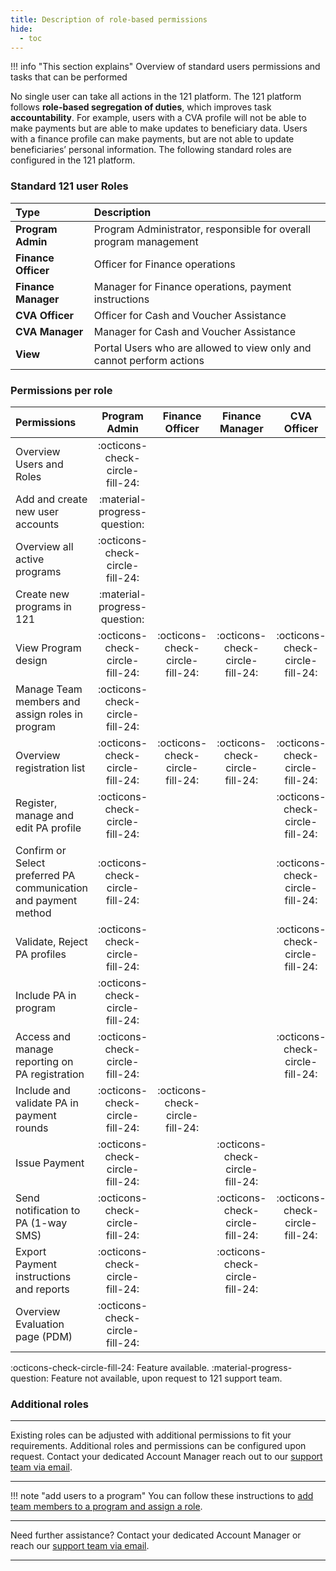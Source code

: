 ```yaml
---
title: Description of role-based permissions
hide:
  - toc
---
```


!!! info "This section explains"
    Overview of standard users permissions and tasks that can be performed

No single user can take all actions in the 121 platform. The 121 platform follows **role-based segregation of duties**, which improves task **accountability**. For example, users with a CVA profile will not be able to make payments but are able to make updates to beneficiary data. Users with a finance profile can make payments, but are not able to update beneficiaries’ personal information. The following standard roles are configured in the 121 platform.

### **Standard 121 user Roles**

| Type                                         | Description                                                     |
| :----------------------                                 | :---------------------------|
| **Program Admin**                            | Program Administrator, responsible for overall program management |
| **Finance Officer**                          | Officer for Finance operations  |
| **Finance Manager**                          | Manager for Finance operations, payment instructions   |
| **CVA Officer**                              | Officer for Cash and Voucher Assistance    |
| **CVA Manager**                              | Manager for Cash and Voucher Assistance   |
| **View**                                     | Portal Users who are allowed to view only and cannot perform actions   |

### **Permissions per role**

| Permissions                                         | **Program Admin** | **Finance Officer** |**Finance Manager** | **CVA Officer** | **CVA Manager** |
| :----------                                         | :----------: |:----------: |:----------: |:----------: |:----------: |
| Overview Users and Roles                            | :octicons-check-circle-fill-24:| |||||
| Add and create new user accounts                    |:material-progress-question:|||||
| Overview all active programs                        | :octicons-check-circle-fill-24:  | ||||
| Create new programs in 121                          |:material-progress-question:|||||
| View Program design                                 | :octicons-check-circle-fill-24:  |:octicons-check-circle-fill-24:|:octicons-check-circle-fill-24:|:octicons-check-circle-fill-24:|:octicons-check-circle-fill-24:|
| Manage Team members and assign roles in program     | :octicons-check-circle-fill-24:| ||||:octicons-check-circle-fill-24:| 
| Overview registration list                          | :octicons-check-circle-fill-24: | :octicons-check-circle-fill-24: | :octicons-check-circle-fill-24: |:octicons-check-circle-fill-24:|:octicons-check-circle-fill-24:|
| Register, manage and edit PA profile                | :octicons-check-circle-fill-24:    |||:octicons-check-circle-fill-24:|||
| Confirm or Select preferred PA communication and payment method | :octicons-check-circle-fill-24: ||| :octicons-check-circle-fill-24: |||
| Validate, Reject PA profiles                        | :octicons-check-circle-fill-24: |||:octicons-check-circle-fill-24:|:octicons-check-circle-fill-24:||
| Include PA in program                               | :octicons-check-circle-fill-24: ||||:octicons-check-circle-fill-24:||
| Access and manage reporting on PA registration      |:octicons-check-circle-fill-24: |||:octicons-check-circle-fill-24:|:octicons-check-circle-fill-24:||
| Include and validate PA in payment rounds           | :octicons-check-circle-fill-24: | :octicons-check-circle-fill-24:| | |||
| Issue Payment                                       |  :octicons-check-circle-fill-24:   ||:octicons-check-circle-fill-24:||||
| Send notification to PA (1-way SMS)                 | :octicons-check-circle-fill-24: ||:octicons-check-circle-fill-24:|:octicons-check-circle-fill-24:|:octicons-check-circle-fill-24:||
| Export Payment instructions and reports             |  :octicons-check-circle-fill-24:   ||:octicons-check-circle-fill-24:||||
| Overview Evaluation page (PDM)                      |:octicons-check-circle-fill-24:     |||||

:octicons-check-circle-fill-24: Feature available.
:material-progress-question:  Feature not available, upon request to 121 support team.


### **Additional roles**
___
Existing roles can be adjusted with additional permissions to fit your requirements. Additional roles and permissions can be configured upon request. Contact your dedicated Account Manager reach out to our [support team via email](mailto:support@121.global).
___

!!! note "add users to a program"
    You can follow these instructions to [add team members to a program and assign a role](../team/add-team-members.md).

___
Need further assistance? Contact your dedicated Account Manager or reach our [support team via email](mailto:support@121.global).
___
